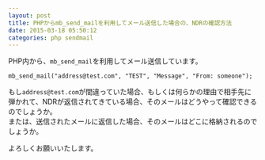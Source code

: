 ```yaml
---
layout: post
title: PHPからmb_send_mailを利用してメール送信した場合の、NDRの確認方法
date: 2015-03-18 05:50:12
categories: php sendmail
---
```

<p>PHP内から、<code>mb_send_mail</code>を利用してメール送信しています。</p>

```
mb_send_mail("address@test.com", "TEST", "Message", "From: someone");
```

<p>もし<code>address@test.com</code>が間違っていた場合、もしくは何らかの理由で相手先に弾かれて、NDRが返信されてきている場合、そのメールはどうやって確認できるのでしょうか。<br>
または、送信されたメールに返信した場合、そのメールはどこに格納されるのでしょうか。</p>

<p>よろしくお願いいたします。</p>
